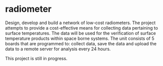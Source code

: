 # radiometer

Design, develop and build a network of low-cost radiometers.  The project attempts to provide a cost-effective means for collecting data pertaining to surface temperatures.  The data will be used for the verification of surface temperature products within space borne systems.  The unit consists of 5 boards that are programmed to: collect data, save the data and upload the data to a remote server for analysis every 24 hours.

This project is still in progress.
